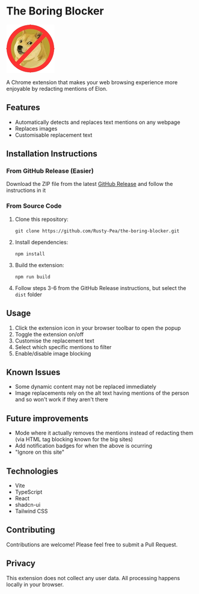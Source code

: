# The Boring Blocker

![The Boring Blocker Logo](public/icon-128.png)

A Chrome extension that makes your web browsing experience more enjoyable by redacting mentions of Elon.

## Features

- Automatically detects and replaces text mentions on any webpage
- Replaces images 
- Customisable replacement text

## Installation Instructions

### From GitHub Release (Easier)

Download the ZIP file from the latest [GitHub Release](https://github.com/Rusty-Pea/the-boring-blocker/releases) and follow the instructions in it


### From Source Code

1. Clone this repository:
   ```
   git clone https://github.com/Rusty-Pea/the-boring-blocker.git
   ```
2. Install dependencies:
   ```
   npm install
   ```
3. Build the extension:
   ```
   npm run build
   ```
4. Follow steps 3-6 from the GitHub Release instructions, but select the `dist` folder

## Usage

1. Click the extension icon in your browser toolbar to open the popup
2. Toggle the extension on/off
3. Customise the replacement text
4. Select which specific mentions to filter
5. Enable/disable image blocking

## Known Issues
- Some dynamic content may not be replaced immediately
- Image replacements rely on the alt text having mentions of the person and so won't work if they aren't there

## Future improvements
- Mode where it actually removes the mentions instead of redacting them (via HTML tag blocking known for the big sites)
- Add notification badges for when the above is ocurring
- "Ignore on this site"

## Technologies

- Vite
- TypeScript
- React
- shadcn-ui
- Tailwind CSS

## Contributing

Contributions are welcome! Please feel free to submit a Pull Request.

## Privacy

This extension does not collect any user data. All processing happens locally in your browser.